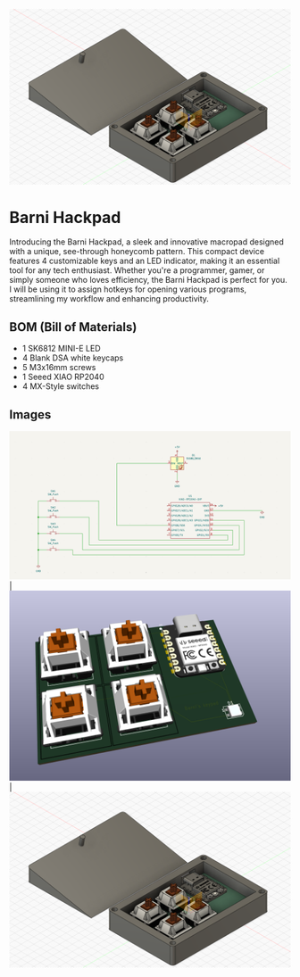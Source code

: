 ![Barni Hackpad Case](assets/case.png)

# Barni Hackpad

Introducing the Barni Hackpad, a sleek and innovative macropad designed with a unique, see-through honeycomb pattern. This compact device features 4 customizable keys and an LED indicator, making it an essential tool for any tech enthusiast. Whether you're a programmer, gamer, or simply someone who loves efficiency, the Barni Hackpad is perfect for you. I will be using it to assign hotkeys for opening various programs, streamlining my workflow and enhancing productivity.

## BOM (Bill of Materials)

- 1 SK6812 MINI-E LED
- 4 Blank DSA white keycaps
- 5 M3x16mm screws
- 1 Seeed XIAO RP2040
- 4 MX-Style switches

## Images
![Schematic](assets/schematic.png)    |  ![PCB](assets/pcb.png)  | ![Case](assets/case.png)
